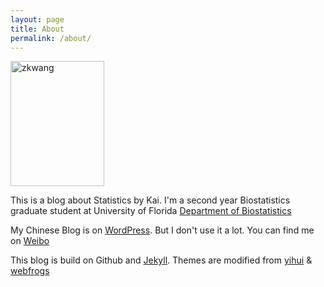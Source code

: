 ```yaml
---
layout: page
title: About
permalink: /about/
---
```


<p><img src="https://github.com/zkwang2014/zkwang2014.github.io/raw/master/documents/photo_1024.jpg" width = "150" height = "200" title="zkwang" align="center" /></p> 

This is a blog about Statistics by Kai. I'm a second year Biostatistics graduate student at University of Florida [Department of Biostatistics](http://biostat.ufl.edu)

My Chinese Blog is on [WordPress](https://zkwang2014.wordpress.com/). But I don't use it a lot. You can find me on [Weibo](http://weibo.com/zkwang2014)


This blog is build on Github and [Jekyll](https://github.com/jekyll/jekyll). Themes are modified from [yihui](https://github.com/yihui) & [webfrogs](https://github.com/webfrogs)
